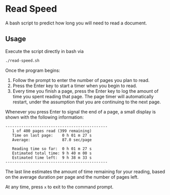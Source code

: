 # Read Speed
A bash script to predict how long you will need to read a document.

## Usage
Execute the script directly in bash via

```bash
./read-speed.sh
```

Once the program begins:

1. Follow the prompt to enter the number of pages you plan to read.
2. Press the Enter key to start a timer when you begin to read.
3. Every time you finish a page, press the Enter key to log the amount of time you spent reading that page. The page timer will automatically restart, under the assumption that you are continuing to the next page.

Whenever you press Enter to signal the end of a page, a small display is shown with the following information:

```
---------------------------------------------
   1 of 400 pages read (399 remaining)
   Time on last page:    0 h 01 m 27 s
   Average:              87.0 sec/page

   Reading time so far:  0 h 01 m 27 s
   Estimated total time: 9 h 40 m 00 s
   Estimated time left:  9 h 38 m 33 s
---------------------------------------------
```

The last line estimates the amount of time remaining for your reading, based on the average duration per page and the number of pages left.

At any time, press `x` to exit to the command prompt.
